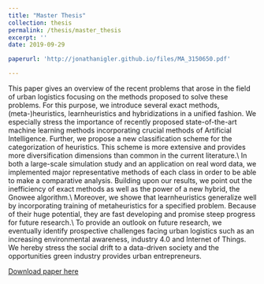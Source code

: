 ```yaml
---
title: "Master Thesis"
collection: thesis
permalink: /thesis/master_thesis
excerpt: ''
date: 2019-09-29

paperurl: 'http://jonathanigler.github.io/files/MA_3150650.pdf'

---
```

This paper gives an overview of the recent problems that arose in the field of urban logistics focusing on the methods proposed to solve these problems. For this purpose, we introduce several exact methods, (meta-)heuristics, learnheuristics and hybridizations in a unified fashion. We especially stress the importance of recently proposed state-of-the-art machine learning methods incorporating crucial methods of Artificial Intelligence. Further, we propose a new classification scheme for the categorization of heuristics. This scheme is more extensive and provides more diversification dimensions than common in the current literature.\\
In both a large-scale simulation study and an application on real word data, we implemented major representative methods of each class in order to be able to make a comparative analysis. Building upon our results, we point out the inefficiency of exact methods as well as the power of a new hybrid, the Gnowee algorithm.\\
Moreover, we showe that learnheuristics generalize well by incorporating training of metaheuristics for a specified problem. Because of their huge potential, they are fast developing and promise steep progress for future research.\\
To provide an outlook on future research, we eventually identify prospective challenges facing urban logistics such as an increasing environmental awareness, industry 4.0 and Internet of Things. We hereby stress the social drift to a data-driven society and the opportunities green industry provides urban entrepreneurs.

[Download paper here](http://jonathanigler.github.io/files/MA_3150650.pdf)

